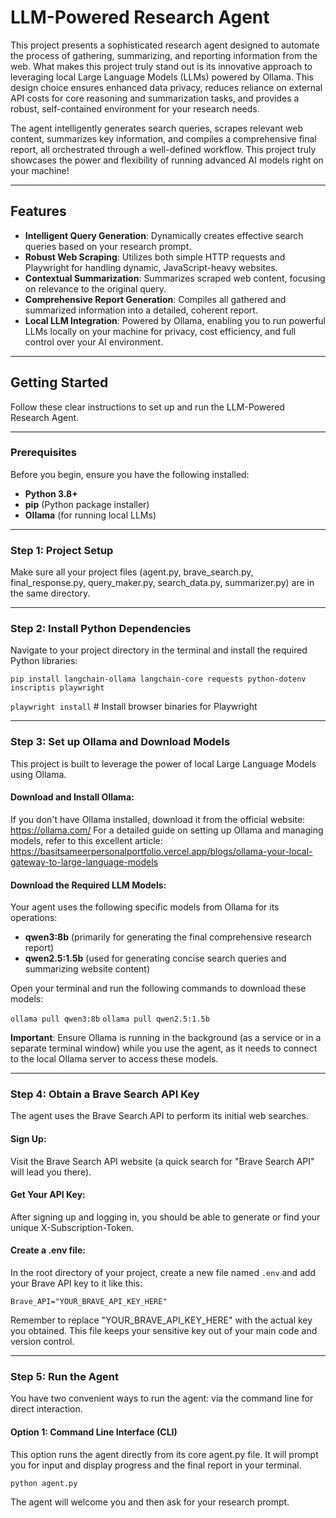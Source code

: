 # LLM-Powered Research Agent

This project presents a sophisticated research agent designed to automate the process of gathering, summarizing, and reporting information from the web. What makes this project truly stand out is its innovative approach to leveraging local Large Language Models (LLMs) powered by Ollama. This design choice ensures enhanced data privacy, reduces reliance on external API costs for core reasoning and summarization tasks, and provides a robust, self-contained environment for your research needs.

The agent intelligently generates search queries, scrapes relevant web content, summarizes key information, and compiles a comprehensive final report, all orchestrated through a well-defined workflow. This project truly showcases the power and flexibility of running advanced AI models right on your machine!

---

## Features

* **Intelligent Query Generation**: Dynamically creates effective search queries based on your research prompt.
* **Robust Web Scraping**: Utilizes both simple HTTP requests and Playwright for handling dynamic, JavaScript-heavy websites.
* **Contextual Summarization**: Summarizes scraped web content, focusing on relevance to the original query.
* **Comprehensive Report Generation**: Compiles all gathered and summarized information into a detailed, coherent report.
* **Local LLM Integration**: Powered by Ollama, enabling you to run powerful LLMs locally on your machine for privacy, cost efficiency, and full control over your AI environment.

---

## Getting Started

Follow these clear instructions to set up and run the LLM-Powered Research Agent.

---

### Prerequisites

Before you begin, ensure you have the following installed:

* **Python 3.8+**
* **pip** (Python package installer)
* **Ollama** (for running local LLMs)

---

### Step 1: Project Setup

Make sure all your project files (agent.py, brave_search.py, final_response.py, query_maker.py, search_data.py, summarizer.py) are in the same directory.

---

### Step 2: Install Python Dependencies

Navigate to your project directory in the terminal and install the required Python libraries:

`pip install langchain-ollama langchain-core requests python-dotenv inscriptis playwright`

`playwright install` # Install browser binaries for Playwright

---

### Step 3: Set up Ollama and Download Models

This project is built to leverage the power of local Large Language Models using Ollama.

#### Download and Install Ollama:

If you don't have Ollama installed, download it from the official website: https://ollama.com/
For a detailed guide on setting up Ollama and managing models, refer to this excellent article: https://basitsameerpersonalportfolio.vercel.app/blogs/ollama-your-local-gateway-to-large-language-models

#### Download the Required LLM Models:

Your agent uses the following specific models from Ollama for its operations:

* **qwen3:8b** (primarily for generating the final comprehensive research report)
* **qwen2.5:1.5b** (used for generating concise search queries and summarizing website content)

Open your terminal and run the following commands to download these models:

`ollama pull qwen3:8b`
`ollama pull qwen2.5:1.5b`

**Important**: Ensure Ollama is running in the background (as a service or in a separate terminal window) while you use the agent, as it needs to connect to the local Ollama server to access these models.

---

### Step 4: Obtain a Brave Search API Key

The agent uses the Brave Search API to perform its initial web searches.

#### Sign Up:

Visit the Brave Search API website (a quick search for "Brave Search API" will lead you there).

#### Get Your API Key:

After signing up and logging in, you should be able to generate or find your unique X-Subscription-Token.

#### Create a .env file:

In the root directory of your project, create a new file named `.env` and add your Brave API key to it like this:

`Brave_API="YOUR_BRAVE_API_KEY_HERE"`

Remember to replace "YOUR_BRAVE_API_KEY_HERE" with the actual key you obtained. This file keeps your sensitive key out of your main code and version control.

---

### Step 5: Run the Agent

You have two convenient ways to run the agent: via the command line for direct interaction.

#### Option 1: Command Line Interface (CLI)

This option runs the agent directly from its core agent.py file. It will prompt you for input and display progress and the final report in your terminal.

`python agent.py`

The agent will welcome you and then ask for your research prompt.